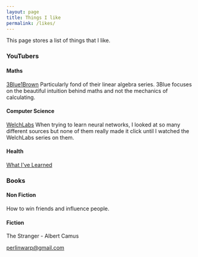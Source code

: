 ```yaml
---
layout: page
title: Things I like
permalink: /likes/
---
```


This page stores a list of things that I like. 


### YouTubers

#### Maths 
[3Blue1Brown](https://www.youtube.com/channel/UCYO_jab_esuFRV4b17AJtAw)
Particularly fond of their linear algebra series. 3Blue focuses on the beautiful intuition behind maths and not the mechanics of calculating.  

#### Computer Science
[WelchLabs](https://www.youtube.com/channel/UConVfxXodg78Tzh5nNu85Ew) 
When trying to learn neural networks, I looked at so many different sources but none of them really made it click until I watched the WelchLabs series on them.

#### Health 
[What I've Learned](https://www.youtube.com/channel/UCqYPhGiB9tkShZorfgcL2lA)

### Books

#### Non Fiction
How to win friends and influence people. 

#### Fiction 
The Stranger - Albert Camus 

[perlinwarp@gmail.com](mailto:perlinwarp@gmail.com)
